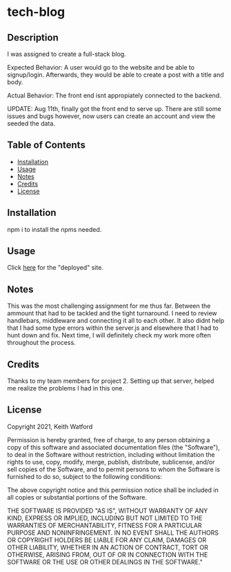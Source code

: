 # tech-blog

## Description
I was assigned to create a full-stack blog.

Expected Behavior:
A user would go to the website and be able to signup/login. Afterwards, they would be able to create a post with a title and body. 

Actual Behavior:
The front end isnt appropiately connected to the backend.

UPDATE: Aug 11th, finally got the front end to serve up. There are still some issues and bugs however, now users can create an account and view the seeded the data.

## Table of Contents
- [Installation](#installation)
- [Usage](#usage)
- [Notes](#notes)
- [Credits](#credits)
- [License](#license)

## Installation
npm i to install the npms needed. 


## Usage
Click <a href="https://techno-bloggo.herokuapp.com/" target="_blank">here</a> for the "deployed" site. 

## Notes
This was the most challenging assignment for me thus far. Between the ammount that had to be tackled and the tight turnaround. I need to review handlebars, middleware and connecting it all to each other. It also didnt help that I had some type errors within the server.js and elsewhere that I had to hunt down and fix. Next time, I will definitely check my work more often throughout the process. 

## Credits
Thanks to my team members for project 2. Setting up that server, helped me realize the problems I had in this one. 

## License
Copyright 2021, Keith Watford

Permission is hereby granted, free of charge, to any person obtaining a copy of this software and associated documentation files (the "Software"), to deal in the Software without restriction, including without limitation the rights to use, copy, modify, merge, publish, distribute, sublicense, and/or sell copies of the Software, and to permit persons to whom the Software is furnished to do so, subject to the following conditions:

The above copyright notice and this permission notice shall be included in all copies or substantial portions of the Software.

THE SOFTWARE IS PROVIDED "AS IS", WITHOUT WARRANTY OF ANY KIND, EXPRESS OR IMPLIED, INCLUDING BUT NOT LIMITED TO THE WARRANTIES OF MERCHANTABILITY, FITNESS FOR A PARTICULAR PURPOSE AND NONINFRINGEMENT. IN NO EVENT SHALL THE AUTHORS OR COPYRIGHT HOLDERS BE LIABLE FOR ANY CLAIM, DAMAGES OR OTHER LIABILITY, WHETHER IN AN ACTION OF CONTRACT, TORT OR OTHERWISE, ARISING FROM, OUT OF OR IN CONNECTION WITH THE SOFTWARE OR THE USE OR OTHER DEALINGS IN THE SOFTWARE." 